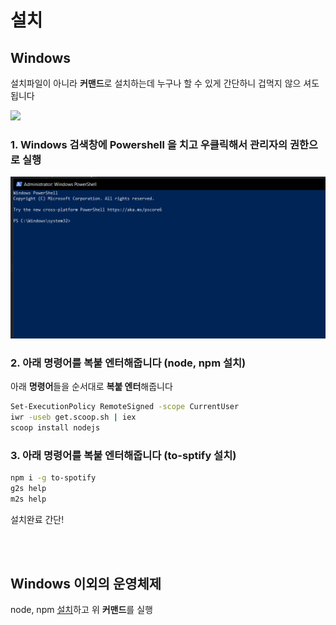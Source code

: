 # 설치

## Windows

설치파일이 아니라 **커맨드**로 설치하는데 누구나 할 수 있게 간단하니 겁먹지 않으
셔도 됩니다

<img src="https://user-images.githubusercontent.com/27716524/123204750-abd5f780-d4f3-11eb-9698-3190870e55ed.png" width="500"/>

### 1. **Windows** 검색창에 **Powershell** 을 치고 우클릭해서 **관리자의 권한으로 실행**

<p align="center">
<img src="../assets/screenshot/powershell.png" />
</p>

### 2. 아래 **명령어**를 **복붙 엔터**해줍니다 (**node, npm 설치**)

아래 **명령어**들을 순서대로 **복붙 엔터**해줍니다

```bash
Set-ExecutionPolicy RemoteSigned -scope CurrentUser
iwr -useb get.scoop.sh | iex
scoop install nodejs
```

### 3. 아래 **명령어**를 **복붙 엔터**해줍니다 (**to-sptify 설치**)

```bash
npm i -g to-spotify
g2s help
m2s help
```

설치완료 간단!

<br/>
<br/>

## Windows 이외의 운영체제

node, npm [설치](https://nodejs.org/ko/download/)하고 위 **커맨드**를 실행
